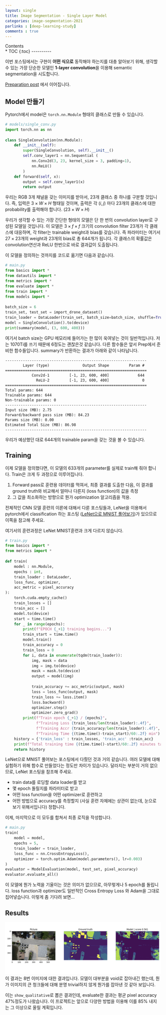 ```yaml
---
layout: single
title: Image Segmentation - Single Layer Model
categories: image-segmentation-2021
parlinks : [deep-learning-study]
comments : true
---
```

<div id="toc">
Contents
</div>
* TOC
{:toc}
----------

이번 포스팅에서는 구현이 **어떤 식으로** 동작해야 하는지를 대충 알아보기 위해, 생각할 수 있는 가장 단순한 모델인 **1-layer convolution**을 이용해 semantic segmentation을 시도합니다. 

[Preparation post](/image-segmentation-2021/preparation) 에서 이어집니다. 

## Model 만들기 
Pytorch에서 model은 `torch.nn.Module` 형태의 클래스로 만들 수 있습니다. 
```py 
# models/single_conv.py
import torch.nn as nn

class SingleConvolution(nn.Module):
    def __init__(self):
        super(SingleConvolution, self).__init__()
        self.conv_layer1 = nn.Sequential (
            nn.Conv2d(3, 23, kernel_size = 3, padding=1),
            nn.ReLU()
        )
    def forward(self, x):
        output = self.conv_layer1(x)
        return output
```
우리는 RGB 3개 채널을 갖는 이미지를 받아서, 23개 클래스 중 하나를 구분할 것입니다. 즉, 입력은 $3 \times W \times H$ 형태일 것이며, 출력은 각 $(i, j)$ 마다 23개의 클래스에 대한 probability를 출력해야 합니다. ($23 \times W \times H$)

우리가 생각할 수 있는 가장 간단한 형태의 모델은 단 한 번의 convolution layer로 구성된 모델일 것입니다. 이 모델은 $3 \times f \times f$ 크기의 convolution filter 23개가 각 클래스에 대응하며, 각 filter는 trainable weight과 bias를 갖습니다. 즉 파라미터는 여기서 $27 \times 23$개의 weight과 23개의 bias로 총 644개가 됩니다. 각 클래스의 확률값은 convolution연산과 ReLU 한번으로 바로 결과값이 도출됩니다. 

이 모델을 정의하는 것까지를 코드로 옮기면 다음과 같습니다. 
```py
# main.py
from basics import *
from datautils import * 
from metrics import * 
from evaluate import *
from train import * 
from models import * 

batch_size = 6
train_set, test_set = import_drone_dataset()
train_loader = DataLoader(train_set, batch_size=batch_size, shuffle=True)
model = SingleConvolution().to(device)
print(summary(model, (3, 600, 400)))
```
여기서 batch size는 GPU 메모리에 들어가는 한 많이 욱여넣는 것이 일반적입니다. 저는 1070Ti를 쓰기 때문에 6정도는 괜찮은것 같습니다. 다른 함수들은 앞서 Prep에서 준비한 함수들입니다. summary가 반환하는 결과가 아래와 같이 나타납니다. 

```
----------------------------------------------------------------
        Layer (type)               Output Shape         Param #
================================================================
            Conv2d-1         [-1, 23, 600, 400]             644
              ReLU-2         [-1, 23, 600, 400]               0
================================================================
Total params: 644
Trainable params: 644
Non-trainable params: 0
----------------------------------------------------------------
Input size (MB): 2.75
Forward/backward pass size (MB): 84.23
Params size (MB): 0.00
Estimated Total Size (MB): 86.98
----------------------------------------------------------------
```

우리가 예상했던 대로 644개의 trainable param을 갖는 것을 볼 수 있습니다.

## Training
이제 모델을 정의했다면, 이 모델의 633개의 parameter를 실제로 train해 줘야 합니다. Train은 크게 두 과정으로 이루어집니다.
1. Forward pass로 훈련용 데이터를 먹여서, 최종 결과를 도출한 다음, 이 결과를 ground truth와 비교해서 얼마나 다른지 (loss function)의 값을 측정
2. 그 값을 최소화하는 방향으로 뭔가 optimization 알고리즘을 적용. 

전체적인 CNN 모델 훈련의 이론에 대해서 다룬 포스팅들과, LeNet을 이용해서 pytorch에서 classification 하는 포스팅 ([LeNet으로 MNIST 풀어보기](/deep-learning-study/LeNet-MNIST))가 있으므로 이쪽을 참고해 주세요. 

여기서의 훈련과정은 LeNet MNIST훈련과 크게 다르지 않습니다. 
```py 
# train.py
from basics import * 
from metrics import *

def train(
    model : nn.Module, 
    epochs : int,
    train_loader : DataLoader,
    loss_func, optimizer,
    acc_metric = pixel_accuracy
):
    torch.cuda.empty_cache()
    train_losses = [] 
    train_acc = []
    model.to(device)
    start = time.time()
    for _ in range(epochs):
        print(f"EPOCH {_+1} training begins...")
        train_start = time.time()
        model.train()
        train_accuracy = 0 
        train_loss = 0
        for i, data in enumerate(tqdm(train_loader)):
            img, mask = data 
            img = img.to(device)
            mask = mask.to(device)
            output = model(img)

            train_accuracy += acc_metric(output, mask)
            loss = loss_func(output, mask)
            train_loss += loss.item()
            loss.backward()
            optimizer.step()
            optimizer.zero_grad()
        print(f"Train epoch {_+1} / {epochs}",
              f"Training Loss {train_loss/len(train_loader):.4f}",
              f"Training Accr {train_accuracy/len(train_loader):.4f}",
              f"Training Time {(time.time()-train_start)/60:.2f} min")
    history = {'train_loss' : train_losses, 'train_acc' :train_acc}
    print(f"Total training time {(time.time()-start)/60:.2f} minutes taken")
    return history
```

LeNet으로 MNIST 풀어보는 포스팅에서 다뤘던 것과 거의 같습니다. 여러 모델에 대해 실험하기 위해 함수로 만들었다는 정도만 차이가 있습니다. 달라지는 부분이 거의 없으므로, LeNet 포스팅을 참조해 주세요. 
- train data를 로딩할 data loader를 받고
- 몇 epoch 돌릴지를 파라미터로 받고
- 어떤 loss function을 어떤 optimizer로 훈련하고 
- 어떤 방법으로 accuracy를 측정할지 (사실 훈련 자체에는 상관이 없는데, 눈으로 보기 위해서입니다) 정합니다. 

이제, 마지막으로 이 모두를 합쳐서 최종 로직을 작성합니다. 
```py
# main.py
train(
    model = model, 
    epochs = 5,
    train_loader = train_loader, 
    loss_func = nn.CrossEntropyLoss(), 
    optimizer = torch.optim.Adam(model.parameters(), lr=0.003)
)
evaluator = ModelEvaluation(model, test_set, pixel_accuracy)
evaluator.evaluate_all()
```
이 모델에 뭔가 노력을 기울이는 것은 의미가 없으므로, 아무렇게나 5 epoch를 돌립니다. loss function과 optimizer도 일반적인 Cross Entropy Loss 와 Adam을 그대로 집어넣습니다. 이렇게 좀 기다려 보면... 

## Results
![picture 2](../../images/5016c106c073b550e189e3d0242abd0ba532280a4eed9c4c27025aed43c46510.png)  
이 결과는 8번 이미지에 대한 결과입니다. 모델이 대부분을 void로 잡아내긴 했는데, 뭔가 이미지의 큰 청크들에 대해 분명 trivial하지 않게 뭔가를 잡아낸 것 같아 보입니다. 

이는 `show_qualitative`로 뽑은 결과인데, evaluate한 결과는 평균 pixel accuracy 47%정도가 나왔습니다. 이 프로젝트는 앞으로 다양한 방법을 이용해 이를 85% 내지는 그 이상으로 올릴 계획입니다.  